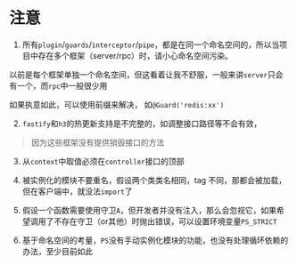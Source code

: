 # 注意
1. 所有`plugin`/`guards`/`interceptor`/`pipe`，都是在同一个命名空间的，所以当项目中存在多个框架（server/rpc）时，请小心命名空间污染。

以前是每个框架单独一个命名空间，但这看着让我不舒服，一般来讲`server`只会有一个，而`rpc`中一般很少用

如果执意如此，可以使用前缀来解决， 如`@Guard('redis:xx')`

2. `fastify`和`h3`的热更新支持是不完整的，如调整接口路径等不会有效，

>  因为这些框架没有提供销毁接口的方法


3. 从`context`中取值必须在`controller`接口的顶部

4. 被实例化的模块不要重名，假设两个类类名相同，tag 不同，那都会被加载，但在客户端中，就没法`import`了

5. 假设一个函数需要使用守卫`A`，但开发者并没有注入，那么会忽视它，如果希望调用了不存在守卫（or其他）时抛出错误，可以设置环境变量`PS_STRICT`

6. 基于命名空间的考量，`PS`没有手动实例化模块的功能，也没有处理循环依赖的办法，至少目前如此